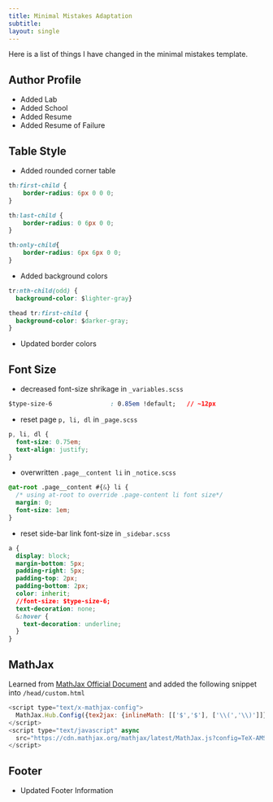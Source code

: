 ```yaml
---
title: Minimal Mistakes Adaptation
subtitle: 
layout: single
---
```


Here is a list of things I have changed in the minimal mistakes template.

## Author Profile

- Added Lab
- Added School
- Added Resume
- Added Resume of Failure

## Table Style

- Added rounded corner table

```css
th:first-child {
    border-radius: 6px 0 0 0;
}

th:last-child {
    border-radius: 0 6px 0 0;
}

th:only-child{
    border-radius: 6px 6px 0 0;
}
```

- Added background colors

```css
tr:nth-child(odd) {
  background-color: $lighter-gray}

thead tr:first-child {
  background-color: $darker-gray;
}
```

- Updated border colors

## Font Size

- decreased font-size shrikage in `_variables.scss`

```css
$type-size-6                : 0.85em !default;   // ~12px
```

- reset page `p, li, dl` in `_page.scss`

```css
p, li, dl {
  font-size: 0.75em;
  text-align: justify;
}
``` 

- overwritten `.page__content li` in `_notice.scss`

```scss
@at-root .page__content #{&} li {
  /* using at-root to override .page-content li font size*/
  margin: 0;
  font-size: 1em;
}
``` 
- reset side-bar link font-size in `_sidebar.scss`

```css
a {
  display: block;
  margin-bottom: 5px;
  padding-right: 5px;
  padding-top: 2px;
  padding-bottom: 2px;
  color: inherit;
  //font-size: $type-size-6;
  text-decoration: none;
  &:hover {
    text-decoration: underline;
  }
}
```

## MathJax

Learned from [MathJax Official Document](http://docs.mathjax.org/en/latest/start.html) and added the following snippet into `/head/custom.html`

```javascript
<script type="text/x-mathjax-config">
  MathJax.Hub.Config({tex2jax: {inlineMath: [['$','$'], ['\\(','\\)']]}});
</script>
<script type="text/javascript" async
  src="https://cdn.mathjax.org/mathjax/latest/MathJax.js?config=TeX-AMS_CHTML">
</script>
```

## Footer

- Updated Footer Information



